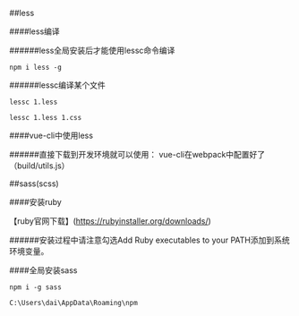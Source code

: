 ##less

####less编译

######less全局安装后才能使用lessc命令编译
	
	npm i less -g

######lessc编译某个文件

	lessc 1.less

	lessc 1.less 1.css



####vue-cli中使用less

######直接下载到开发环境就可以使用： vue-cli在webpack中配置好了（build/utils.js）


##sass(scss)

####安装ruby

【ruby官网下载】(https://rubyinstaller.org/downloads/)

######安装过程中请注意勾选Add Ruby executables to your PATH添加到系统环境变量。

####全局安装sass

	npm i -g sass

	C:\Users\dai\AppData\Roaming\npm  

